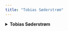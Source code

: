 ```yaml
---
title: "Tobias Søderstrøm"
---
```

<details>
  <summary><strong>Tobias Søderstrøm</strong></summary>
  <p><i>Melodi: To mennesker på en strand</i><br><br>
  To-bias Søderstrøm<br>
  Han ser ud som en drøm<br>
  Tog chancen da den kom<br>
  Tobias Søderstrøm</p>
</details>
